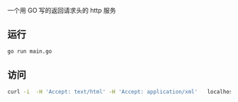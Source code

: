 一个用 GO 写的返回请求头的 http 服务

## 运行

```sh
go run main.go
```

## 访问

```sh
curl -i  -H 'Accept: text/html' -H 'Accept: application/xml'   localhost:8000
```
